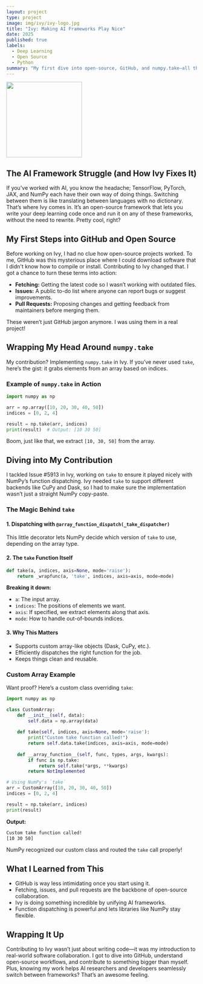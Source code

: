 ```yaml
---
layout: project
type: project
image: img/ivy/ivy-logo.jpg
title: "Ivy: Making AI Frameworks Play Nice"
date: 2025
published: true
labels:
  - Deep Learning
  - Open Source
  - Python
summary: "My first dive into open-source, GitHub, and numpy.take—all thanks to Ivy!"
---
```


<div class="text-center p-4">
  <img width="200px" src="../img/ivy/ivy-logo.png" class="img-thumbnail" >
</div>

## The AI Framework Struggle (and How Ivy Fixes It)
If you've worked with AI, you know the headache; TensorFlow, PyTorch, JAX, and NumPy each have their own way of doing things. Switching between them is like translating between languages with no dictionary. That’s where Ivy comes in. It’s an open-source framework that lets you write your deep learning code once and run it on any of these frameworks, without the need to rewrite. Pretty cool, right?

## My First Steps into GitHub and Open Source
Before working on Ivy, I had no clue how open-source projects worked. To me, GitHub was this mysterious place where I could download software that I didn't know how to compile or install. Contributing to Ivy changed that. I got a chance to turn these terms into action:

- **Fetching:** Getting the latest code so I wasn’t working with outdated files.
- **Issues:** A public to-do list where anyone can report bugs or suggest improvements.
- **Pull Requests:** Proposing changes and getting feedback from maintainers before merging them.

These weren’t just GitHub jargon anymore. I was using them in a real project!

## Wrapping My Head Around `numpy.take`
My contribution? Implementing `numpy.take` in Ivy. If you’ve never used `take`, here’s the gist: it grabs elements from an array based on indices. 

### Example of `numpy.take` in Action
```python
import numpy as np

arr = np.array([10, 20, 30, 40, 50])
indices = [0, 2, 4]

result = np.take(arr, indices)
print(result)  # Output: [10 30 50]
```
Boom, just like that, we extract `[10, 30, 50]` from the array.

## Diving into My Contribution
I tackled Issue #5913 in Ivy, working on `take` to ensure it played nicely with NumPy’s function dispatching. Ivy needed `take` to support different backends like CuPy and Dask, so I had to make sure the implementation wasn’t just a straight NumPy copy-paste.

### The Magic Behind `take`
#### 1. Dispatching with `@array_function_dispatch(_take_dispatcher)`
This little decorator lets NumPy decide which version of `take` to use, depending on the array type.

#### 2. The `take` Function Itself
```python
def take(a, indices, axis=None, mode='raise'):
    return _wrapfunc(a, 'take', indices, axis=axis, mode=mode)
```
**Breaking it down:**
- `a`: The input array.
- `indices`: The positions of elements we want.
- `axis`: If specified, we extract elements along that axis.
- `mode`: How to handle out-of-bounds indices.

#### 3. Why This Matters
- Supports custom array-like objects (Dask, CuPy, etc.).
- Efficiently dispatches the right function for the job.
- Keeps things clean and reusable.

### Custom Array Example
Want proof? Here’s a custom class overriding `take`:
```python
import numpy as np

class CustomArray:
    def __init__(self, data):
        self.data = np.array(data)
    
    def take(self, indices, axis=None, mode='raise'):
        print("Custom take function called!")
        return self.data.take(indices, axis=axis, mode=mode)
    
    def __array_function__(self, func, types, args, kwargs):
        if func is np.take:
            return self.take(*args, **kwargs)
        return NotImplemented

# Using NumPy's `take`
arr = CustomArray([10, 20, 30, 40, 50])
indices = [0, 2, 4]

result = np.take(arr, indices)  
print(result)
```
**Output:**
```bash
Custom take function called!
[10 30 50]
```
NumPy recognized our custom class and routed the `take` call properly!

## What I Learned from This
- GitHub is way less intimidating once you start using it.
- Fetching, issues, and pull requests are the backbone of open-source collaboration.
- Ivy is doing something incredible by unifying AI frameworks.
- Function dispatching is powerful and lets libraries like NumPy stay flexible.

## Wrapping It Up
Contributing to Ivy wasn’t just about writing code—it was my introduction to real-world software collaboration. I got to dive into GitHub, understand open-source workflows, and contribute to something bigger than myself. Plus, knowing my work helps AI researchers and developers seamlessly switch between frameworks? That’s an awesome feeling.
